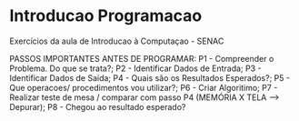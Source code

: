# Introducao Programacao
 Exercícios da aula de Introducao à Computaçao - SENAC

PASSOS IMPORTANTES ANTES DE PROGRAMAR: P1 - Compreender o Problema. Do que se trata?; P2 - Identificar Dados de Entrada; P3 - Identificar Dados de Saída; P4 - Quais são os Resultados Esperados?; P5 - Que operacoes/ procedimentos vou utilizar?; P6 - Criar Algoritimo; P7 - Realizar teste de mesa / comparar com passo P4 (MEMÓRIA X TELA --> Depurar); P8 - Chegou ao resultado esperado?
